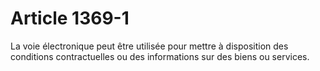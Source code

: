 # Article 1369-1

La voie électronique peut être utilisée pour mettre à disposition des conditions contractuelles ou des informations sur des biens ou services.